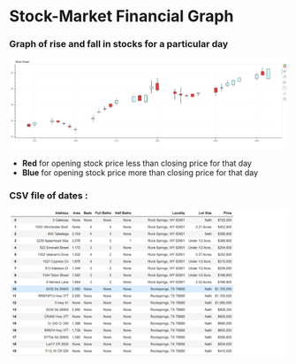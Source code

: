 # Stock-Market Financial Graph

### Graph of rise and fall in stocks for a particular day
![none](https://github.com/truthfool/stockmarket_analysis_graph/blob/master/sample/img.png)

- **Red** for opening stock price less than closing price for that day
- **Blue** for opening stock price more than closing price for that day

### CSV file of dates :
![none](https://github.com/truthfool/stockmarket_analysis_graph/blob/master/sample/Screenshot%20(61).png)
